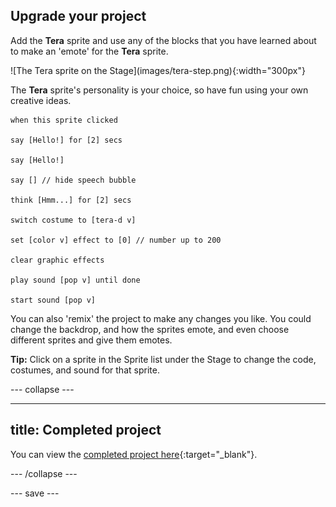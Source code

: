 ## Upgrade your project

Add the **Tera** sprite and use any of the blocks that you have learned about to make an 'emote' for the **Tera** sprite.

<div style="display: flex; flex-wrap: wrap">
<div style="flex-basis: 200px; flex-grow: 1; margin-right: 15px;">
![The Tera sprite on the Stage](images/tera-step.png){:width="300px"}
</div>
</div>

The **Tera** sprite's personality is your choice, so have fun using your own creative ideas.

```blocks3
when this sprite clicked

say [Hello!] for [2] secs

say [Hello!]

say [] // hide speech bubble

think [Hmm...] for [2] secs

switch costume to [tera-d v]

set [color v] effect to [0] // number up to 200

clear graphic effects

play sound [pop v] until done

start sound [pop v]
```

You can also 'remix' the project to make any changes you like. You could change the backdrop, and how the sprites emote, and even choose different sprites and give them emotes.

**Tip:** Click on a sprite in the Sprite list under the Stage to change the code, costumes, and sound for that sprite. 

--- collapse ---

---
title: Completed project
---

You can view the [completed project here](https://scratch.mit.edu/projects/485673032/){:target="_blank"}.

--- /collapse ---

--- save ---
